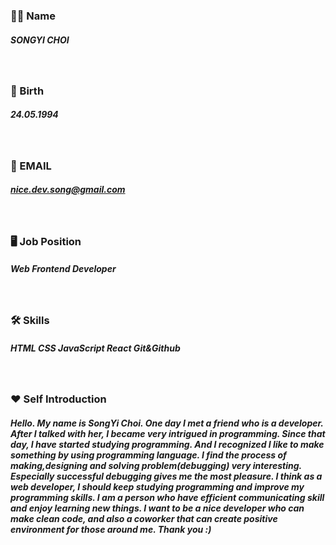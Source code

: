 ### 👩🏻 Name
##### SONGYI CHOI
</br>

### 🎂 Birth 
##### 24.05.1994
</br>



### 📧 EMAIL 
##### nice.dev.song@gmail.com
</br>



### 🖥 Job Position 
##### Web Frontend Developer
</br>



### 🛠 Skills 
##### HTML CSS JavaScript React Git&Github
</br>



### ❤️ Self Introduction 
##### Hello. My name is SongYi Choi. One day I met a friend who is a developer. After I talked with her, I became very intrigued in programming. Since that day, I have started studying programming. And I recognized I like to make something by using programming language. I find the process of making,designing and solving problem(debugging) very interesting. Especially successful debugging gives me the most pleasure. I think as a web developer, I should keep studying programming and improve my programming skills. I am a person who have efficient communicating skill and enjoy learning new things. I want to be a nice developer who can make clean code, and also a coworker that can create positive environment for those around me. Thank you :)  






<!--
**choi-songyi/choi-songyi** is a ✨ _special_ ✨ repository because its `README.md` (this file) appears on your GitHub profile.

Here are some ideas to get you started:

- 🔭 I’m currently working on ...
- 🌱 I’m currently learning ...
- 👯 I’m looking to collaborate on ...
- 🤔 I’m looking for help with ...
- 💬 Ask me about ...
- 📫 How to reach me: ...
- 😄 Pronouns: ...
- ⚡ Fun fact: ...
-->
